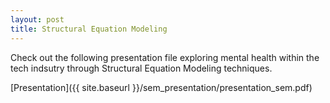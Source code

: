 ```yaml
---
layout: post
title: Structural Equation Modeling
---
```

Check out the following presentation file exploring mental health within the tech indsutry through Structural Equation Modeling techniques.

[Presentation]({{ site.baseurl }}/sem_presentation/presentation_sem.pdf)
